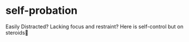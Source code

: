 # self-probation
Easily Distracted? Lacking focus and restraint? Here is self-control but on steroids💉
